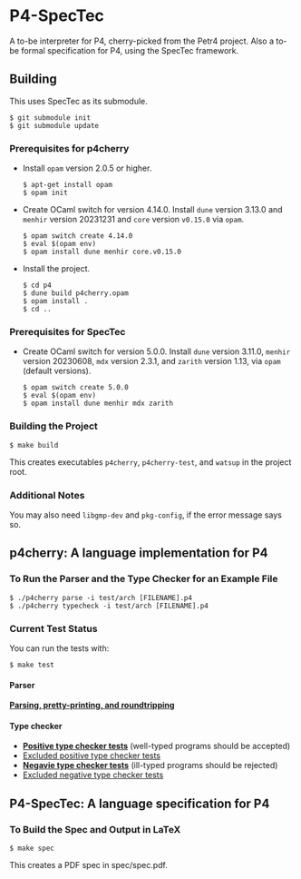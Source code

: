 # P4-SpecTec

A to-be interpreter for P4, cherry-picked from the Petr4 project.
Also a to-be formal specification for P4, using the SpecTec framework.

## Building

This uses SpecTec as its submodule.

```shell
$ git submodule init
$ git submodule update
```

### Prerequisites for p4cherry

* Install `opam` version 2.0.5 or higher.
  ```shell
  $ apt-get install opam
  $ opam init
  ```

* Create OCaml switch for version 4.14.0.
  Install `dune` version 3.13.0 and `menhir` version 20231231 and `core` version `v0.15.0` via `opam`.
  ```shell
  $ opam switch create 4.14.0
  $ eval $(opam env)
  $ opam install dune menhir core.v0.15.0
  ```

* Install the project.
  ```shell
  $ cd p4
  $ dune build p4cherry.opam 
  $ opam install .
  $ cd ..
  ```

### Prerequisites for SpecTec

* Create OCaml switch for version 5.0.0.
  Install `dune` version 3.11.0, `menhir` version 20230608, `mdx` version 2.3.1, and `zarith` version 1.13, via `opam` (default versions).
  ```shell
  $ opam switch create 5.0.0
  $ eval $(opam env)
  $ opam install dune menhir mdx zarith
  ```

### Building the Project

```shell
$ make build
```

This creates executables `p4cherry`, `p4cherry-test`, and `watsup` in the project root.

### Additional Notes

You may also need `libgmp-dev` and `pkg-config`, if the error message says so.

## p4cherry: A language implementation for P4

### To Run the Parser and the Type Checker for an Example File

```shell
$ ./p4cherry parse -i test/arch [FILENAME].p4
$ ./p4cherry typecheck -i test/arch [FILENAME].p4
```

### Current Test Status

You can run the tests with:

```shell
$ make test
```

#### Parser

**[Parsing, pretty-printing, and roundtripping](p4/status/parser.log)**

#### Type checker
* **[Positive type checker tests](p4/status/typecheck-pos.log)** (well-typed programs should be accepted)
* [Excluded positive type checker tests](p4/status/typecheck-pos-excluded.log)
* **[Negavie type checker tests](p4/status/typecheck-neg.log)** (ill-typed programs should be rejected)
* [Excluded negative type checker tests](p4/status/typecheck-neg-excluded.log)

## P4-SpecTec: A language specification for P4

### To Build the Spec and Output in LaTeX

```shell
$ make spec
```

This creates a PDF spec in spec/spec.pdf.
